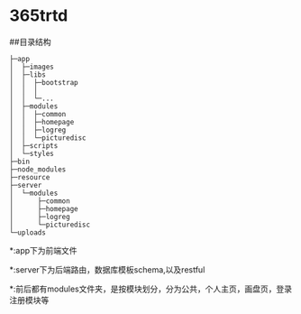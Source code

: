 # 365trtd

##目录结构

```
├─app
│  ├─images
│  ├─libs
│  │  ├─bootstrap
│  │  │  
│  │  └─...
│  ├─modules
│  │  ├─common
│  │  ├─homepage
│  │  ├─logreg
│  │  └─picturedisc
│  ├─scripts
│  └─styles
├─bin
├─node_modules  
├─resource
├─server
│  └─modules
│      ├─common
│      ├─homepage
│      ├─logreg
│      └─picturedisc
└─uploads
```

*:app下为前端文件

*:server下为后端路由，数据库模板schema,以及restful

*:前后都有modules文件夹，是按模块划分，分为公共，个人主页，画盘页，登录注册模块等

